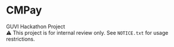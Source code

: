 # CMPay
GUVI Hackathon Project<br>
⚠️ This project is for internal review only. See `NOTICE.txt` for usage restrictions.
